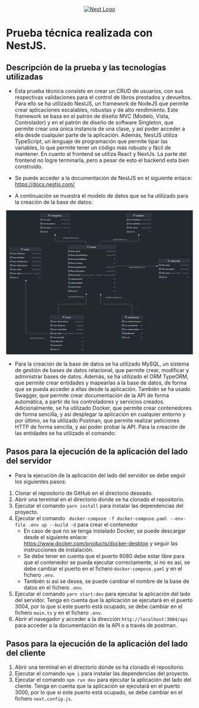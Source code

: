 <p align="center">
  <a href="http://nestjs.com/" target="blank"><img src="https://nestjs.com/img/logo-small.svg" width="200" alt="Nest Logo" /></a>
</p>

# Prueba técnica realizada con NestJS.

## Descripción de la prueba y las tecnologías utilizadas

* Esta prueba técnica consiste en crear un CRUD de usuarios, con sus respectivas validaciones para el control de libros
  prestados y devueltos. Para ello se ha utilizado NestJS, un framework de NodeJS que permite crear aplicaciones escalables,
  robustas y de alto rendimiento. Este framework se basa en el patrón de diseño MVC (Modelo, Vista, Controlador) y en el
  patrón de diseño de software Singleton, que permite crear una única instancia de una clase, y así poder acceder a ella
  desde cualquier parte de la aplicación. Además, NestJS utiliza TypeScript, un lenguaje de programación que permite
  tipar las variables, lo que permite tener un código más robusto y fácil de mantener. En cuanto al frontend se utiliza React
 y NextJs. La parte del frontend no logre terminarla, pero a pesar de esto el backend esta bien construido.


* Se puede acceder a la documentación de NestJS en el siguiente enlace: https://docs.nestjs.com/


* A continuación se muestra el modelo de datos que se ha utilizado para la creación de la base de datos:

![](library-model.png)

* Para la creación de la base de datos se ha utilizado MySQL, un sistema de gestión de bases de datos relacional, que
  permite crear, modificar y administrar bases de datos. Además, se ha utilizado el ORM TypeORM, que permite crear
  entidades y mapearlas a la base de datos, de forma que se pueda acceder a ellas desde la aplicación. También se ha
  usado Swagger, que permite crear documentación de la API de forma automática, a partir de los controladores y
  servicios creados. Adicionalmente, se ha utilizado Docker, que permite crear contenedores de forma sencilla, y así
  desplegar la aplicación en cualquier entorno y por último, se ha utilizado Postman, que permite realizar peticiones
  HTTP de forma sencilla, y así poder probar la API. Para la creación de las entidades se ha utilizado el comando:

## Pasos para la ejecución de la aplicación del lado del servidor

* Para la ejecución de la aplicación del lado del servidor se debe seguir los siguientes pasos:
1. Clonar el repositorio de GitHub en el directorio deseado.
2. Abrir una terminal en el directorio donde se ha clonado el repositorio.
3. Ejecutar el comando `yarn install` para instalar las dependencias del proyecto.
4. Ejecutar el comando ` docker-compose -f docker-compose.yaml --env-file .env up --build -d` para crear el contenedor
    * En caso de que no se tenga instalado Docker, se puede descargar desde el siguiente enlace: https://www.docker.com/products/docker-desktop
      y seguir las instrucciones de instalación.
    * Se debe tener en cuenta que el puerto 8080 debe estar libre para que el contenedor se pueda ejecutar correctamente,
      si no es así, se debe cambiar el puerto en el fichero `docker-compose.yaml` y en el fichero `.env`.
    * También si así se desea, se puede cambiar el nombre de la base de datos en el fichero `.env`.
5. Ejecutar el comando `yarn start:dev` para ejecutar la aplicación del lado del servidor.
   Tenga en cuenta que la aplicación se ejecutará en el puerto 3004, por lo que si este puerto está ocupado, se debe
   cambiar en el fichero `main.ts` y en el fichero `.env`.
6. Abrir el navegador y acceder a la dirección `http://localhost:3004/api` para acceder a la documentación de la API
   o a través de postman.

## Pasos para la ejecución de la aplicación del lado del cliente

1. Abrir una terminal en el directorio donde se ha clonado el repositorio.
2. Ejecutar el comando `npm i` para instalar las dependencias del proyecto.
3. Ejecutar el comando `npm run dev` para ejecutar la aplicación del lado del cliente.
   Tenga en cuenta que la aplicación se ejecutará en el puerto 3000, por lo que si este puerto está ocupado, se debe
   cambiar en el fichero `next.config.js`.
